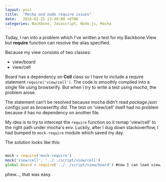 ```yaml
---
layout: post
title:  "Mocha and node require issues"
date:   2016-02-25 13:49:00 +0700
categories: Backbone, Javascript, Node.js, Mocha
---
```


Today, I ran into a problem which I've written a test for my Backbone.View but 
**require** function can resolve the alias specified.

Because my view consists of two classes:

- view/board
- view/cell

Board has a dependency on **Cell** class so I have to include a require statement  `require('view/cell')`.
The code is smoothly compiled into a single file using browserify. But when I try to write a test using
*mocha*, the problem arose.

The statement can't be resolved because mocha didn't read *package.json* configs just as 
browserifty did. The test on 'view/cell' itself had no problem because it has no dependency on another file.

My idea is to try to intercept the `require` function so it remap 'view/cell' to the right path under mocha's env.
Luckily, after I dug down stackoverflow, I had bumped to `mock-require` module which saved my day.
 
The solution looks like this:
```javascript

mock = require('mock-require')
mock('view/cell', '../../script/view/cell')
global.Board = require('../../script/view/board') #now I can load view/board.
```

phew..., that was easy.